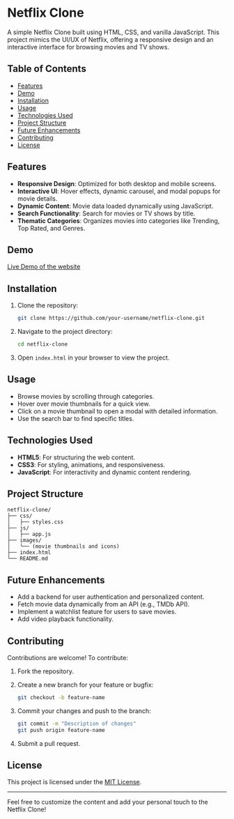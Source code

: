 # Netflix Clone

A simple Netflix Clone built using HTML, CSS, and vanilla JavaScript. This project mimics the UI/UX of Netflix, offering a responsive design and an interactive interface for browsing movies and TV shows.

## Table of Contents

- [Features](#features)
- [Demo](#demo)
- [Installation](#installation)
- [Usage](#usage)
- [Technologies Used](#technologies-used)
- [Project Structure](#project-structure)
- [Future Enhancements](#future-enhancements)
- [Contributing](#contributing)
- [License](#license)

## Features

- **Responsive Design**: Optimized for both desktop and mobile screens.
- **Interactive UI**: Hover effects, dynamic carousel, and modal popups for movie details.
- **Dynamic Content**: Movie data loaded dynamically using JavaScript.
- **Search Functionality**: Search for movies or TV shows by title.
- **Thematic Categories**: Organizes movies into categories like Trending, Top Rated, and Genres.

## Demo



[Live Demo of the website](https://netflix-clone-tau-black.vercel.app/)

## Installation

1. Clone the repository:

   ```bash
   git clone https://github.com/your-username/netflix-clone.git
   ```

2. Navigate to the project directory:

   ```bash
   cd netflix-clone
   ```

3. Open `index.html` in your browser to view the project.

## Usage

- Browse movies by scrolling through categories.
- Hover over movie thumbnails for a quick view.
- Click on a movie thumbnail to open a modal with detailed information.
- Use the search bar to find specific titles.

## Technologies Used

- **HTML5**: For structuring the web content.
- **CSS3**: For styling, animations, and responsiveness.
- **JavaScript**: For interactivity and dynamic content rendering.

## Project Structure

```
netflix-clone/
├── css/
│   ├── styles.css
├── js/
│   ├── app.js
├── images/
│   └── (movie thumbnails and icons)
├── index.html
└── README.md
```

## Future Enhancements

- Add a backend for user authentication and personalized content.
- Fetch movie data dynamically from an API (e.g., TMDb API).
- Implement a watchlist feature for users to save movies.
- Add video playback functionality.

## Contributing

Contributions are welcome! To contribute:

1. Fork the repository.
2. Create a new branch for your feature or bugfix:

   ```bash
   git checkout -b feature-name
   ```

3. Commit your changes and push to the branch:

   ```bash
   git commit -m "Description of changes"
   git push origin feature-name
   ```

4. Submit a pull request.

## License

This project is licensed under the [MIT License](LICENSE).

---

Feel free to customize the content and add your personal touch to the Netflix Clone!
